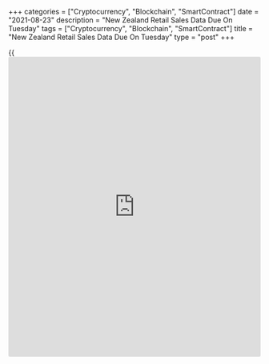 +++
categories = ["Cryptocurrency", "Blockchain", "SmartContract"]
date = "2021-08-23"
description = "New Zealand Retail Sales Data Due On Tuesday"
tags = ["Cryptocurrency", "Blockchain", "SmartContract"]
title = "New Zealand Retail Sales Data Due On Tuesday"
type = "post"
+++

{{<iframe id="large-banner" src="https://www.bounty.group/#slide=14.0" width="100%" height="600" scrolling="no" style="border: 0px solid rgb(216, 221, 230); border-radius: 3px;">}}

New Zealand will on Tuesday release Q2 figures for retail sales,
highlighting a light day for Asia-Pacific economic activity. In the
previous three months, retail sales were up 2.5 percent on quarter and
6.8 percent on year.

Thailand will provide July numbers for imports, exports and trade
balance. Imports are expected to spike 43 percent on year, slowing from
53.75 percent in June. Exports are called higher by an annual 19.7
percent, down from 43.82 percent in the previous month. The trade
surplus is pegged at $0.94 billion, down from $0.95 billion a month
earlier.

For comments and feedback [contact](https://www.playgroundfx.com/contact/): editorial@rtt[news](https://www.letsplayfx.com/blog/forex-news-website/).com

[Economic News][1]

 **What parts of the world are seeing the best (and worst) economic
performances lately? Click[here][2] to check out our [Econ Scorecard][2]
and find out! See up-to-the-moment [ranking](https://www.playgroundfx.com/blog/crypto-exchange-ranking/)s for the best and worst
performers in [GDP][3], [unemployment rate][4], [inflation][5] and much
more.**

   1. www.rtt[news](https://www.letsplayfx.com/blog/forex-news-website/).com/Content/EconomicNews.aspx
   2. www.rtt[news](https://www.letsplayfx.com/blog/forex-news-website/).com/economic-scorecard/world-rank/PPI/highest-performance.aspx
   3. www.rtt[news](https://www.letsplayfx.com/blog/forex-news-website/).com/economic-scorecard/world-rank/GDP/highest-performance.aspx
   4. www.rtt[news](https://www.letsplayfx.com/blog/forex-news-website/).com/economic-scorecard/world-rank/unemployment-rate/lowest-performance.aspx
   5. www.rtt[news](https://www.letsplayfx.com/blog/forex-news-website/).com/economic-scorecard/world-rank/CPI/highest-performance.aspx